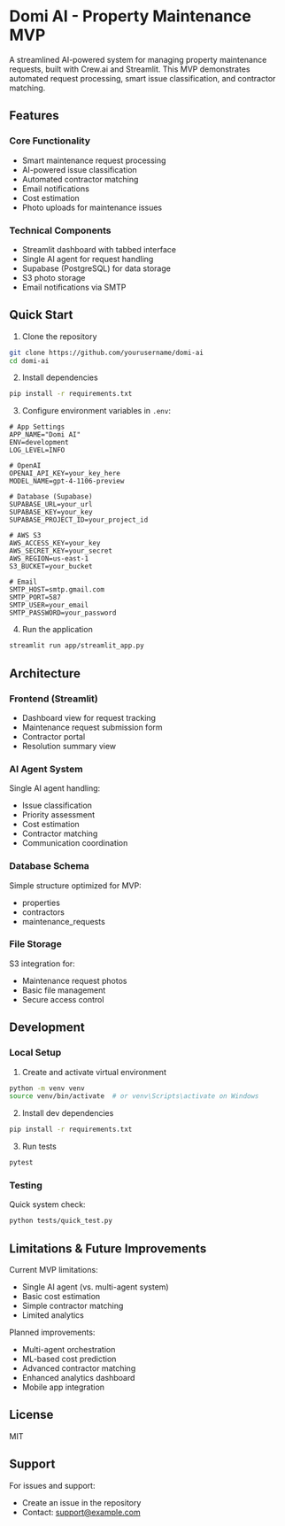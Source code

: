 # Domi AI - Property Maintenance MVP

A streamlined AI-powered system for managing property maintenance requests, built with Crew.ai and Streamlit. This MVP demonstrates automated request processing, smart issue classification, and contractor matching.

## Features

### Core Functionality
- Smart maintenance request processing
- AI-powered issue classification
- Automated contractor matching
- Email notifications
- Cost estimation
- Photo uploads for maintenance issues

### Technical Components
- Streamlit dashboard with tabbed interface
- Single AI agent for request handling
- Supabase (PostgreSQL) for data storage
- S3 photo storage
- Email notifications via SMTP

## Quick Start

1. Clone the repository
```bash
git clone https://github.com/yourusername/domi-ai
cd domi-ai
```

2. Install dependencies
```bash
pip install -r requirements.txt
```

3. Configure environment variables in `.env`:
```env
# App Settings
APP_NAME="Domi AI"
ENV=development
LOG_LEVEL=INFO

# OpenAI
OPENAI_API_KEY=your_key_here
MODEL_NAME=gpt-4-1106-preview

# Database (Supabase)
SUPABASE_URL=your_url
SUPABASE_KEY=your_key
SUPABASE_PROJECT_ID=your_project_id

# AWS S3
AWS_ACCESS_KEY=your_key
AWS_SECRET_KEY=your_secret
AWS_REGION=us-east-1
S3_BUCKET=your_bucket

# Email
SMTP_HOST=smtp.gmail.com
SMTP_PORT=587
SMTP_USER=your_email
SMTP_PASSWORD=your_password
```

4. Run the application
```bash
streamlit run app/streamlit_app.py
```

## Architecture

### Frontend (Streamlit)
- Dashboard view for request tracking
- Maintenance request submission form
- Contractor portal
- Resolution summary view

### AI Agent System
Single AI agent handling:
- Issue classification
- Priority assessment
- Cost estimation
- Contractor matching
- Communication coordination

### Database Schema
Simple structure optimized for MVP:
- properties
- contractors
- maintenance_requests

### File Storage
S3 integration for:
- Maintenance request photos
- Basic file management
- Secure access control

## Development

### Local Setup
1. Create and activate virtual environment
```bash
python -m venv venv
source venv/bin/activate  # or venv\Scripts\activate on Windows
```

2. Install dev dependencies
```bash
pip install -r requirements.txt
```

3. Run tests
```bash
pytest
```

### Testing
Quick system check:
```bash
python tests/quick_test.py
```

## Limitations & Future Improvements

Current MVP limitations:
- Single AI agent (vs. multi-agent system)
- Basic cost estimation
- Simple contractor matching
- Limited analytics

Planned improvements:
- Multi-agent orchestration
- ML-based cost prediction
- Advanced contractor matching
- Enhanced analytics dashboard
- Mobile app integration

## License

MIT

## Support

For issues and support:
- Create an issue in the repository
- Contact: support@example.com